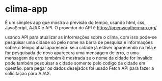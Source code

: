 # clima-app
É um simples app que mostra a previsão do tempo, usando html, css, JavaScript, AJAX e API. 
O provedor do API é https://openweathermap.org/

usando API para atualizar as informações sobre o clima, com isso pode-se pesquisar uma cidade só pelo nome na barra de pesquisa e informações sobre o tempo atual aparecera.
se a cidade já estiver aparecendo na tela e for pesquisada de novo aparecera uma mensagem de erro, e uma mensagem de erro também é mostrada se o nome da cidade for invalido. 
pode também pesquisar a cidade somente pelo codigo da cidade em questão.
para pegar os dados desejados foi usado Fetch API para fazer a solicitação para AJAX.
